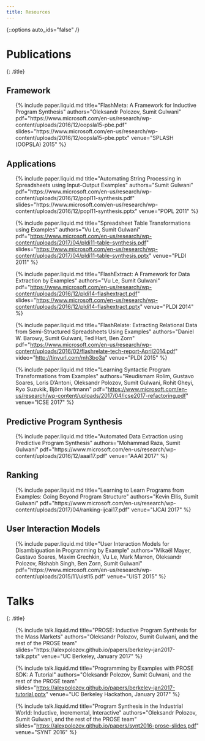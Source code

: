 ```yaml
---
title: Resources
---
```

{::options auto_ids="false" /}

# Publications
{: .title}

## Framework
<ul>
{% include paper.liquid.md title="FlashMeta: A Framework for Inductive Program Synthesis"
                    authors="Oleksandr Polozov, Sumit Gulwani"
                    pdf="https://www.microsoft.com/en-us/research/wp-content/uploads/2016/12/oopsla15-pbe.pdf"
                    slides="https://www.microsoft.com/en-us/research/wp-content/uploads/2016/12/oopsla15-pbe.pptx"
                    venue="SPLASH (OOPSLA) 2015"
%}
</ul>

## Applications
<ul>
{% include paper.liquid.md title="Automating String Processing in Spreadsheets using Input-Output Examples"
                    authors="Sumit Gulwani"
                    pdf="https://www.microsoft.com/en-us/research/wp-content/uploads/2016/12/popl11-synthesis.pdf"
                    slides="https://www.microsoft.com/en-us/research/wp-content/uploads/2016/12/popl11-synthesis.pptx"
                    venue="POPL 2011"
%}

{% include paper.liquid.md title="Spreadsheet Table Transformations using Examples"
                    authors="Vu Le, Sumit Gulwani"
                    pdf="https://www.microsoft.com/en-us/research/wp-content/uploads/2017/04/pldi11-table-synthesis.pdf"
                    slides="https://www.microsoft.com/en-us/research/wp-content/uploads/2017/04/pldi11-table-synthesis.pptx"
                    venue="PLDI 2011"
%}

{% include paper.liquid.md title="FlashExtract: A Framework for Data Extraction by Examples"
                    authors="Vu Le, Sumit Gulwani"
                    pdf="https://www.microsoft.com/en-us/research/wp-content/uploads/2016/12/pldi14-flashextract.pdf"
                    slides="https://www.microsoft.com/en-us/research/wp-content/uploads/2016/12/pldi14-flashextract.pptx"
                    venue="PLDI 2014"
%}

{% include paper.liquid.md title="FlashRelate: Extracting Relational Data from Semi-Structured Spreadsheets Using Examples"
                    authors="Daniel W. Barowy, Sumit Gulwani, Ted Hart, Ben Zorn" 
                    pdf="https://www.microsoft.com/en-us/research/wp-content/uploads/2016/02/flashrelate-tech-report-April2014.pdf"
                    video="http://tinyurl.com/mh3bo3a"
                    venue="PLDI 2015"
%}

{% include paper.liquid.md title="Learning Syntactic Program Transformations from Examples"
                    authors="Reudismam Rolim, Gustavo Soares, Loris D’Antoni, Oleksandr Polozov, Sumit Gulwani, Rohit Gheyi, Ryo Suzukik, Björn Hartmann" 
                    pdf="https://www.microsoft.com/en-us/research/wp-content/uploads/2017/04/icse2017-refactoring.pdf"
                    venue="ICSE 2017"
%}
</ul>

## Predictive Program Synthesis
<ul>
{% include paper.liquid.md title="Automated Data Extraction using Predictive Program Synthesis"
                    authors="Mohammad Raza, Sumit Gulwani"
                    pdf="https://www.microsoft.com/en-us/research/wp-content/uploads/2016/12/aaai17.pdf"
                    venue="AAAI 2017"
%}
</ul>

## Ranking
<ul>
{% include paper.liquid.md title="Learning to Learn Programs from Examples: Going Beyond Program Structure"
                    authors="Kevin Ellis, Sumit Gulwani" 
                    pdf="https://www.microsoft.com/en-us/research/wp-content/uploads/2017/04/ranking-ijcai17.pdf"
                    venue="IJCAI 2017"
%}
</ul>


## User Interaction Models
<ul>
{% include paper.liquid.md title="User Interaction Models for Disambiguation in Programming by Example"
                    authors="Mikaël Mayer, Gustavo Soares, Maxim Grechkin, Vu Le, Mark Marron, Oleksandr Polozov, Rishabh Singh, Ben Zorn, Sumit Gulwani"
                    pdf="https://www.microsoft.com/en-us/research/wp-content/uploads/2015/11/uist15.pdf"
                    venue="UIST 2015"
%}
</ul>


# Talks
{: .title}

<ul>
{% include talk.liquid.md title="PROSE: Inductive Program Synthesis for the Mass Markets"
                    authors="Oleksandr Polozov, Sumit Gulwani, and the rest of the PROSE team"
                    slides="https://alexpolozov.github.io/papers/berkeley-jan2017-talk.pptx"
                    venue="UC Berkeley, January 2017"
%}

{% include talk.liquid.md title="Programming by Examples with PROSE SDK: A Tutorial"
                    authors="Oleksandr Polozov, Sumit Gulwani, and the rest of the PROSE team"
                    slides="https://alexpolozov.github.io/papers/berkeley-jan2017-tutorial.pptx"
                    venue="UC Berkeley Hackathon, January 2017"
%}

{% include talk.liquid.md title="Program Synthesis in the Industrial World: Inductive, Incremental, Interactive"
                    authors="Oleksandr Polozov, Sumit Gulwani, and the rest of the PROSE team"
                    slides="https://alexpolozov.github.io/papers/synt2016-prose-slides.pdf"
                    venue="SYNT 2016"
%}
</ul>
